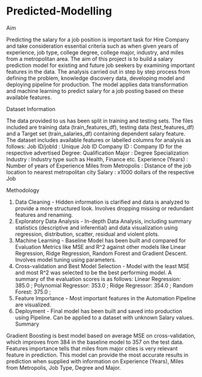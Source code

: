 # Predicted-Modelling


Aim

Predicting the salary for a job position is important task for Hire Company and take consideration essential criteria such as when given years of experience, job type, college degree, college major, industry, and miles from a metropolitan area. The aim of this project is to build a salary prediction model for existing and future job seekers by examining important features in the data.
The analysis carried out in step by step process from defining the problem, knowledge discovery data, developing model and deploying pipeline for production. The model applies data transformation and machine learning to predict salary for a job posting based on these available features.

Dataset Information

The data provided to us has been split in training and testing sets. The files included are training data (train_features_df), testing data (test_features_df) and a Target set (train_salaries_df) containing dependent salary feature.
The dataset includes available features or labelled columns for analysis as follows:
Job ID/jobId : Unique Job ID 
Company ID : Company ID for the respective advertised
Degree: Qualification
Major : Degree Specialization
Industry : Industry type such as Health, Finance etc.
Experience (Years) : Number of years of Experience 
Miles from Metropolis : Distance of the job location to nearest metropolitan city
Salary :  x1000 dollars of the respective Job

Methodology
1) Data Cleaning - Hidden information is clarified and data is analyzed to provide a more structured look. Involves dropping missing or redundant features and renaming.
2) Exploratory Data Analysis - In-depth Data Analysis, including summary statistics (descriptive and inferential) and data visualization using regression, distribution, scatter, residual and violent plots.
3) Machine Learning - Baseline Model has been built and compared for Evaluation Metrics like MSE and R^2 against other models like Linear Regression, Ridge Regression, Random Forest and Gradient Descent. Involves model tuning using parameters.
4) Cross-validation and Best Model Selection - Model with the least MSE and most R^2 was selected to be the best performing model. A summary of the evaluation scores is as follows:
Linear Regression: 385.0 ; Polynomial Regressor: 353.0 ; Ridge Regressor: 354.0 ; Random Forest: 375.0 ;
5) Feature Importance - Most important features in the Automation Pipeline are visualized.
6) Deployment - Final model has been built and saved into production using Pipeline. Can be applied to a dataset with unknown Salary values.
Summary

Gradient Boosting is best model based on average MSE on cross-validation, which improves from 384 in the baseline model to 357 on the test data. Features importance tells that miles from major cities is very relevant feature in prediction. This model can provide the most accurate results in prediction when supplied with information on Experience (Years), Miles from Metropolis, Job Type, Degree and Major.
